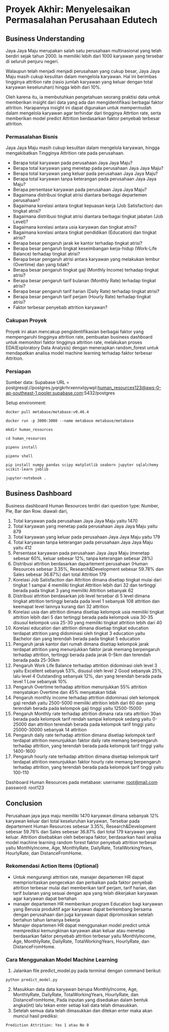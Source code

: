 # Proyek Akhir: Menyelesaikan Permasalahan Perusahaan Edutech

## Business Understanding

Jaya Jaya Maju merupakan salah satu perusahaan multinasional yang telah berdiri sejak tahun 2000. Ia memiliki lebih dari 1000 karyawan yang tersebar di seluruh penjuru negeri. 

Walaupun telah menjadi menjadi perusahaan yang cukup besar, Jaya Jaya Maju masih cukup kesulitan dalam mengelola karyawan. Hal ini berimbas tingginya attrition rate (rasio jumlah karyawan yang keluar dengan total karyawan keseluruhan) hingga lebih dari 10%.

Oleh karena itu, ia membutuhkan pengetahuan seorang praktisi data untuk memberikan insight dari data yang ada dan mengidentifikasi berbagai faktor attrition. Harapannya insight ini dapat digunakan untuk mempermudah dalam mengelola karyawan agar terhindar dari tingginya Attrtion rate, serta memberikan model predict Attrition berdasarkan faktor penyebab terbesar attrition. 

### Permasalahan Bisnis
Jaya Jaya Maju masih cukup kesulitan dalam mengelola karyawan, hingga mengakibatkan Tingginya Attrition rate pada perusahaan.
- Berapa total karyawan pada perusahaan Jaya Jaya Maju?
- Berapa total karyawan yang menetap pada perusahaan Jaya Jaya Maju?
- Berapa total karyawan yang keluar pada perusahaan Jaya Jaya Maju?
- Berapa total karyawan tanpa keterangan pada perusahaan Jaya Jaya Maju?
- Berapa persentase karyawan pada perusahaan Jaya Jaya Maju?
- Bagaimana distribusi tingkat atrisi diantara berbagai departemen perusahaan?
- Bagaimana korelasi antara tingkat kepuasan kerja (Job Satisfaction) dan tingkat atrisi?
- Bagaimana distribusi tingkat atrisi diantara berbagai tingkat jabatan (Job Level)?
- Bagaimana korelasi antara usia karyawan dan tingkat atrisi?
- Bagaimana korelasi antara tingkat pendidikan (Education) dan tingkat atrisi?
- Berapa besar pengaruh jarak ke kantor terhadap tingkat atrisi?
- Berapa besar pengaruh tingkat keseimbangan kerja-hidup (Work-Life Balance) terhadap tingkat atrisi?
- Berapa besar pengaruh atrisi antara karyawan yang melakukan lembur (Overtime) dan yang tidak?
- Berapa besar pengaruh tingkat gaji (Monthly Income) terhadap tingkat atrisi?
- Berapa besar pengaruh tarif bulanan (Monthly Rate) terhadap tingkat atrisi?
- Berapa besar pengaruh tarif harian (Daily Rate) terhadap tingkat atrisi?
- Berapa besar pengaruh tarif perjam (Hourly Rate) terhadap tingkat atrisi?
- Faktor terbesar penyebab attrition karyawan?

### Cakupan Proyek
 
Proyek ini akan mencakup pengidentifikasian berbagai faktor yang mempengaruhi tingginya attrition rate, pembuatan business dashboard untuk memonitori faktor tingginya attrition rate, melakukan proses EDA(Exploratory Data Analysis) dengan menerapkan random_forest untuk mendapatkan analisa model machine learning terhadap faktor terbesar Attrition. 

### Persiapan

Sumber data: Supabase URL = postgresql://postgres.jyqrgkrhrxennxlqywpl:human_resources123@aws-0-ap-southeast-1.pooler.supabase.com:5432/postgres

Setup environment:

```
docker pull metabase/metabase:v0.46.4

docker run -p 3000:3000 --name metabase metabase/metabase

mkdir human_resources

cd human_resources

pipenv install

pipenv shell

pip install numpy pandas scipy matplotlib seaborn jupyter sqlalchemy scikit-learn joblib

jupyter-notebook .
```

## Business Dashboard

Business dashboard Human Resources terdiri dari question type: Number, Pie, Bar dan Row.
diawali dari,
1. Total karyawan pada perusahaan Jaya Jaya Maju yaitu 1470
2. Total karyawan yang menetap pada perusahaan Jaya Jaya Maju yaitu 879
3. Total karyawan yang keluar pada perusahaan Jaya Jaya Maju yaitu 179
4. Total karyawan tanpa keterangan pada perusahaan Jaya Jaya Maju yaitu 412
5. Persentase karyawan pada perusahaan Jaya Jaya Maju (menetap sebesar 60%, keluar sebesar 12%, tanpa keterangan sebesar 28%)
6. Distribusi attrition berdasarkan dapartement perusahaan (Human Resources sebesar 3.35%, Research&Development sebesar 59.78% dan Sales sebesar 36.87%) dari total Attrition 179
7. Korelasi Job Satisfaction dan Attrition dimana disetiap tingkat mulai dari tingkat 1 sampai 4 memiliki tingkat Attrition lebih dari 32 dan tertinggi berada pada tingkat 3 yang memiliki Attrition sebanyak 62
8. Distribusi attrition berdasarkan job level tersebar di 5 level dimana tingkat attrition tertinggi berada pada level 1 sebanyak 108 attrition dan keemapat level lainnya kurang dari 32 attrition
9. Korelasi usia dan attrition dimana disetiap kelompok usia memiliki tingkat attrition lebih dari 5 dan tertinggi berada pada kelompok usia 30-35 disusul kelompok usia 25-30 yang memiliki tingkat attrition lebih dari 40
10. Korelasi education dan attrition dimana disetiap tingkat education terdapat attrition yang didominasi oleh tingkat 3 education yaitu Bachelor dan yang terendah berada pada tingkat 5 education 
11. Pengaruh jarak kantor dari rumah dimana disetiap kelompok jarak terdapat attrition yang menunjukkan faktor jarak memang berpengaruh terhadap attrition, tertinggi berada pada jarak 0-5km dan terendah berada pada 25-30km 
12. Pengaruh Work Life Balance terhadap attrition didominasi oleh level 3 yaitu Excellent sebanyak 53%, disusul oleh level 2 Good sebanyak 25%, lalu level 4 Outstanding sebanyak 12%, dan yang terendah berada pada level 1 Low sebanyak 10% 
13. Pengaruh Overtime terhadap attrition menunjukkan 55% attrition menyatakan Overtime dan 45% menyatakan tidak 
14. Pengaruh monthly income terhadap attrition didominasi oleh kelompok gaji rendah yaitu 2500-5000 memiliki attrition lebih dari 60 dan yang terendah berada pada kelompok  gaji tinggi yaitu 12500-15000
15. Pengaruh Monthly rate terhadap attrition dimana rata rata attrition 30an berada pada kelompok tarif rendah sampai kelompok sedang yaitu 0-25000 dan attrition terendah berada pada kelompok tarif tinggi yaitu 25000-30000 sebanyak 14 attrition
16. Pengaruh daily rate terhadap attrition dimana disetiap kelompok tarif terdapat attrition menunjukkan faktor daily rate memang berpengaruh terhadap attrition, yang terendah berada pada kelompok tarif tinggi yaitu 1400-1600
17. Pengaruh hourly rate terhadap attrition dimana disetiap kelompok tarif terdapat attrition menunjukkan faktor hourly rate memang berpengaruh terhadap attrition, yang terendah berada pada kelompok tarif tinggi yaitu 100-110

Dashboard Human Resources pada metabase:
username: root@mail.com
password: root123

## Conclusion

Perusahaan jaya jaya maju memiliki 1470 karyawan dimana sebanyak 12% karyawan keluar dari total keseluruhan karyawan, Tersebar pada departement Human Resources sebesar 3.35%, Research&Development sebesar 59.78% dan Sales sebesar 36.87% dari total 179 karyawan yang keluar. Attrition disebabkan oleh beberapa faktor, berdasarkan hasil analisa model machine learning random forest faktor penyebab attrition terbesar yaitu MonthlyIncome, Age, MonthlyRate, DailyRate, TotalWorkingYears, HourlyRate, dan DistanceFromHome. 

### Rekomendasi Action Items (Optional)

- Untuk mengurangi attrition rate, manajer departemen HR dapat memprioritaskan pengecekan dan perbaikan pada faktor penyebab attrition terbesar mulai dari memberikan tarif perjam, tarif harian, dan tarif bulanan yang sesuai dengan apa yang telah dikerjakan karyawan agar karyawan dapat bertahan
- manajer departemen HR memberikan program Education bagi karyawan yang Berusia produktif agar karyawan dapat berkembang bersama dengan perusahaan dan juga karyawan dapat dipromosikan setelah bertahun tahun lamanya bekerja  
- Manajer departemen HR dapat menggunakan model predict untuk memprediksi kemungkinan karyawan akan keluar atau menetap berdasarkan faktor penyebab attrition terbesar yaitu MonthlyIncome, Age, MonthlyRate, DailyRate, TotalWorkingYears, HourlyRate, dan DistanceFromHome.

### Cara Menggunakan Model Machine Learning

1. Jalankan file predict_model.py pada terminal dengan command berikut:
```
python predict_model.py
```
2. Masukkan data data karyawan berupa MonthlyIncome, Age, MonthlyRate, DailyRate, TotalWorkingYears, HourlyRate, dan DistanceFromHome, Pada inputan yang disediakan dalam bentuk angka(int) lalu tekan enter setiap kali data telah dimasukkan.
3. Setelah semua data telah dimasukkan dan ditekan enter maka akan muncul hasil prediksi:
```
Prediction Attrition: Yes 1 atau No 0
```
 
